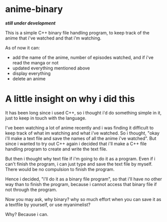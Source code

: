# anime-binary
**_still under development_**

This is a simple C++ binary file handling program, to keep track of the anime that i've watched and that i'm watching.

As of now it can:
  - add the name of the anime, number of episodes watched, and if i've read the manga or not
  - updated everything mentioned above
  - display everything
  - delete an anime


# A little insight on why i did this

It has been long since i used C++, so i thought i'd do something simple in it, just to keep in touch with the language. 

I've been watching a lot of anime recently and i was finding it difficult to keep track of what im watching and what i've watched. So i thought, "okay i'll make a text file and save the names of all the anime i've watched". But since i wanted to try out C++ again i decided that i'll make a C++ file handling program to create and write the text file. 

But then i thought why text file if i'm going to do it as a program. Even if i can't finish the program, i can just type and save the text file by myself. There would be no compulsion to finish the program.

Hence i decided, "i'll do it as a binary file program", so that i'll have no other way than to finish the program, because i cannot access that binary file if not through the program. 

Now you may ask, why binary? why so much effort when you can save it as a textfile by yourself, or use myanimelist?

Why?
Because i can.
